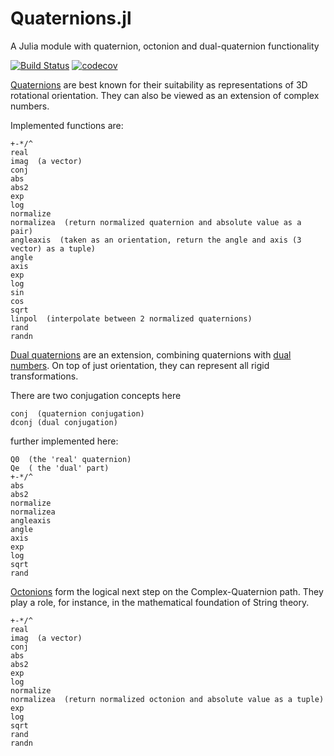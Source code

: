 # Quaternions.jl
A Julia module with quaternion, octonion and dual-quaternion functionality

[![Build Status](https://github.com/JuliaGeometry/Quaternions.jl/workflows/CI/badge.svg)](https://github.com/JuliaGeometry/Quaternions.jl/actions?query=workflow%3ACI+branch%3Amaster)
[![codecov](https://codecov.io/gh/JuliaGeometry/Quaternions.jl/branch/master/graph/badge.svg?token=dJBiR91dCD)](https://codecov.io/gh/JuliaGeometry/Quaternions.jl)

[Quaternions](http://en.wikipedia.org/wiki/Quaternion) are best known for their suitability
as representations of 3D rotational orientation. They can also be viewed as an extension of complex numbers.

Implemented functions are:

    +-*/^
    real
    imag  (a vector)
    conj
    abs
    abs2
    exp
    log
    normalize
    normalizea  (return normalized quaternion and absolute value as a pair)
    angleaxis  (taken as an orientation, return the angle and axis (3 vector) as a tuple)
    angle
    axis
    exp
    log
    sin
    cos
    sqrt
    linpol  (interpolate between 2 normalized quaternions)
    rand
    randn

[Dual quaternions](http://en.wikipedia.org/wiki/Dual_quaternion) are an extension, combining quaternions with
[dual numbers](https://github.com/scidom/DualNumbers.jl).
On top of just orientation, they can represent all rigid transformations.

There are two conjugation concepts here

    conj  (quaternion conjugation)
    dconj (dual conjugation)

further implemented here:

    Q0  (the 'real' quaternion)
    Qe  ( the 'dual' part)
    +-*/^
    abs
    abs2
    normalize
    normalizea
    angleaxis
    angle
    axis
    exp
    log
    sqrt
    rand

[Octonions](http://en.wikipedia.org/wiki/Octonion) form the logical next step on the Complex-Quaternion path.
They play a role, for instance, in the mathematical foundation of String theory.

    +-*/^
    real
    imag  (a vector)
    conj
    abs
    abs2
    exp
    log
    normalize
    normalizea  (return normalized octonion and absolute value as a tuple)
    exp
    log
    sqrt
    rand
    randn
